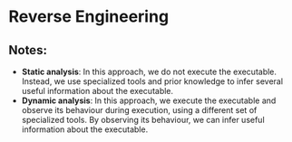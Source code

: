 # **Reverse Engineering**

## **Notes**:
- **Static analysis**: In this approach, we do not execute the executable. Instead, we use specialized tools and prior knowledge to infer several useful information about the executable.
- **Dynamic analysis**: In this approach, we execute the executable and observe its behaviour during execution, using a different set of specialized tools. By observing its behaviour, we can infer useful information about the executable.